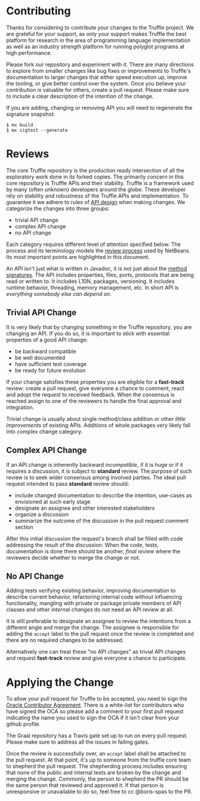 # Contributing

Thanks for considering to contribute your changes to the Truffle project. We are grateful for
your support, as only your support makes Truffle the best platform for research in the area
of programming language implementation as well as an industry strength platform for
running polyglot programs at high performance.

Please fork our repository and experiment with it. There are many directions to explore from smaller changes like
bug fixes or improvements to Truffle's documentation to larger changes that either
speed execution up, improve the tooling, or give better control over the system.
Once you believe your contribution is valuable for others, create a pull request.
Please make sure to include a clear description of the intention of the change.

If you are adding, changing or removing API you will need to regenerate the signature snapshot:
```
$ mx build
$ mx sigtest --generate
```

# Reviews

The core Truffle repository is the production ready intersection of all the exploratory
work done in its forked copies. The primarily concern in this core repository is Truffle
APIs and their stability. Truffle is a framework used by many (often unknown) developers
around the globe. These developer rely on stability and robustness of the Truffle APIs
and implementation. To guarantee it we adhere to rules of
[API design][3] when making changes. We categorize the changes into three groups:
- trivial API change
- complex API change
- no API change

Each category requires different level of attention specified below. The process and its terminology
models the [review process][2] used by NetBeans. Its most important points are highlighted in this
document.

An API isn't just what is written in Javadoc, it is not just about the [method signatures][4].
The API includes properties, files, ports, protocols that are being read or written to.
It includes L10N, packages, versioning. It includes runtime behavior, threading,
memory management, etc. In short API is *everything somebody else can depend on*.

## Trivial API Change

It is very likely that by changing something in the Truffle repository, you are changing an API. If you
do so, it is important to stick with essential properties of a good API change:

- be backward compatible
- be well documented
- have sufficient test coverage
- be ready for future evolution

If your change satisfies these properties you are eligible for a **fast-track** review: create a pull request,
give everyone a chance to comment, react and adopt the request to received feedback. When the consensus is
reached assign to one of the reviewers to handle the final approval and integration.

Trivial change is usually about single method/class addition or other *little improvements* of existing APIs.
Additions of whole packages very likely fall into complex change category.

## Complex API Change

If an API change is inherently backward *incompatible*, if it is huge or if it requires a discussion,
it is subject to **standard** review. The purpose of such review is to seek wider consensus among involved parties. The ideal pull request intended to pass **standard** review should:

- include changed documentation to describe the intention, use-cases as envisioned at such early stage
- designate an assignee and other interested stakeholders
- organize a discussion
- summarize the outcome of the discussion in the pull request comment section

After this initial discussion the request's branch shall be filled with code addressing
the result of the discussion. When the code, tests, documentation is done there should be another,
*final review* where the reviewers decide whether to merge the change or not.

## No API Change

Adding tests verifying existing behavior, improving documentation to describe current behavior, refactoring
internal code without influencing functionality, mangling with private or package private members of API
classes and other *internal changes* do not need an API review at all.

It is still preferable to designate an assignee to review the intentions from a different
angle and merge the change. The assignee is responsible for adding the `accept` label to the
pull request once the review is completed and there are no required changes to be addressed.

Alternatively one can treat these "no API changes" as trivial API changes
and request **fast-track** review and give everyone a chance to participate.

# Applying the Change

To allow your pull request for Truffle to be accepted, you need to sign the [Oracle Contributor Agreement][1].
There is a white-list for contributors who have signed the OCA so please add a comment
to your first pull request indicating the name you used to sign the OCA if it isn't clear
from your github profile.

The Graal repository has a Travis gate set up to run on every pull request.
Please make sure to address all the issues in failing gates.

Once the review is successfully over, an `accept` label shall be attached to the pull request. 
At that point, it's up to someone from the truffle core team to shepherd the pull request.
The shepherding process includes ensuring that none of the public and internal tests are broken by the change and merging the change.
Commonly, the person to shepherd the PR should be the same person that reviewed and approved it.
If that person is unresponsive or unavailable to do so, feel free to cc @boris-spas to the PR.

[1]: https://oca.opensource.oracle.com/
[2]: http://wiki.netbeans.org/APIReviews
[3]: http://wiki.apidesign.org/wiki/TheAPIBook
[4]: http://wiki.apidesign.org/wiki/TruffleSigtest
[5]: https://help.github.com/articles/assigning-issues-and-pull-requests-to-other-github-users/
